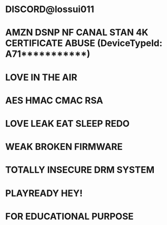 # DISCORD@lossui011
# AMZN DSNP NF CANAL STAN 4K CERTIFICATE ABUSE (DeviceTypeId: A71***********)
# LOVE IN THE AIR
# AES HMAC CMAC RSA
# LOVE LEAK EAT SLEEP REDO
# WEAK BROKEN FIRMWARE
# TOTALLY INSECURE DRM SYSTEM
# PLAYREADY HEY!
# FOR EDUCATIONAL PURPOSE
